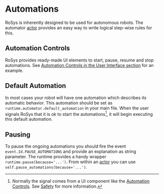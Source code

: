 # Automations

RoSys is inherently designed to be used for autonomous robots.
The automator [actor](actors.md) provides an easy way to write logical step-wise rules for this.

## Automation Controls

RoSys provides ready-made UI elements to start, pause, resume and stop automations.
See [Automation Controls in the User Interface section](user_interface.md#automation-controls) for an example.

## Default Automation

In most cases your robot will have one automation which describes its automatic behavior.
This automation should be set as `runtime.automator.default_automation` in your main file.
When the user signals RoSys that it is ok to start the automations[^1], it will begin executing this default automation.

[^1]:
    Normally the signal comes from a UI component like the [Automation Controls](automations.md#automation-controls).
    See [Safety](../safety.md) for more information.

## Pausing

To pause the ongoing automations you should fire the event `event.Id.PAUSE_AUTOMATIONS` and provide an explanation as string parameter.
The runtime provides a handy wrapper `runtime.pause(because='...')`.
From within an [actor](actors.md) you can use `self.pause_automations(because='...')`.
